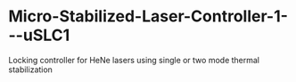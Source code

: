 # Micro-Stabilized-Laser-Controller-1---uSLC1
Locking controller for HeNe lasers using single or two mode thermal stabilization
